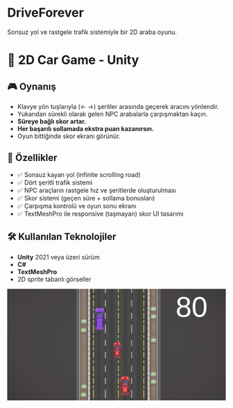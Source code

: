 # DriveForever
Sonsuz yol ve rastgele trafik sistemiyle bir 2D araba oyunu.

# 🚗 2D Car Game - Unity
## 🎮 Oynanış
- Klavye yön tuşlarıyla (← →) şeritler arasında geçerek aracını yönlendir.
- Yukarıdan sürekli olarak gelen NPC arabalarla çarpışmaktan kaçın.
- **Süreye bağlı skor artar.**
- **Her başarılı sollamada ekstra puan kazanırsın.**
- Oyun bittiğinde skor ekranı görünür.

## 🚧 Özellikler

- ✅ Sonsuz kayan yol (infinite scrolling road)
- ✅ Dört şeritli trafik sistemi
- ✅ NPC araçların rastgele hız ve şeritlerde oluşturulması
- ✅ Skor sistemi (geçen süre + sollama bonusları)
- ✅ Çarpışma kontrolü ve oyun sonu ekranı
- ✅ TextMeshPro ile responsive (taşmayan) skor UI tasarımı

## 🛠️ Kullanılan Teknolojiler

- **Unity** 2021 veya üzeri sürüm
- **C#**
- **TextMeshPro**
- 2D sprite tabanlı görseller

![alt text](<Ekran görüntüsü 2025-06-03 005704.png>)
